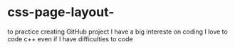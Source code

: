# css-page-layout-
to practice creating GitHub project 
I have a big intereste on coding 
I love to code c++ even if I have difficulties to code 

